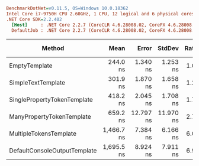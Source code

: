 ``` ini

BenchmarkDotNet=v0.11.5, OS=Windows 10.0.18362
Intel Core i7-9750H CPU 2.60GHz, 1 CPU, 12 logical and 6 physical cores
.NET Core SDK=2.2.402
  [Host]     : .NET Core 2.2.7 (CoreCLR 4.6.28008.02, CoreFX 4.6.28008.03), 64bit RyuJIT
  DefaultJob : .NET Core 2.2.7 (CoreCLR 4.6.28008.02, CoreFX 4.6.28008.03), 64bit RyuJIT


```
|                       Method |       Mean |     Error |    StdDev | Ratio | RatioSD |  Gen 0 | Gen 1 | Gen 2 | Allocated |
|----------------------------- |-----------:|----------:|----------:|------:|--------:|-------:|------:|------:|----------:|
|                EmptyTemplate |   244.0 ns |  1.340 ns |  1.253 ns |  1.00 |    0.00 | 0.0415 |     - |     - |     264 B |
|           SimpleTextTemplate |   301.9 ns |  1.870 ns |  1.658 ns |  1.24 |    0.01 | 0.0672 |     - |     - |     424 B |
|  SinglePropertyTokenTemplate |   418.2 ns |  2.045 ns |  1.708 ns |  1.71 |    0.01 | 0.0901 |     - |     - |     568 B |
|    ManyPropertyTokenTemplate |   659.2 ns | 12.797 ns | 11.970 ns |  2.70 |    0.05 | 0.1698 |     - |     - |    1072 B |
|       MultipleTokensTemplate | 1,466.7 ns |  7.384 ns |  6.166 ns |  6.01 |    0.05 | 0.2918 |     - |     - |    1840 B |
| DefaultConsoleOutputTemplate | 1,695.5 ns |  8.924 ns |  7.911 ns |  6.95 |    0.04 | 0.3643 |     - |     - |    2296 B |
